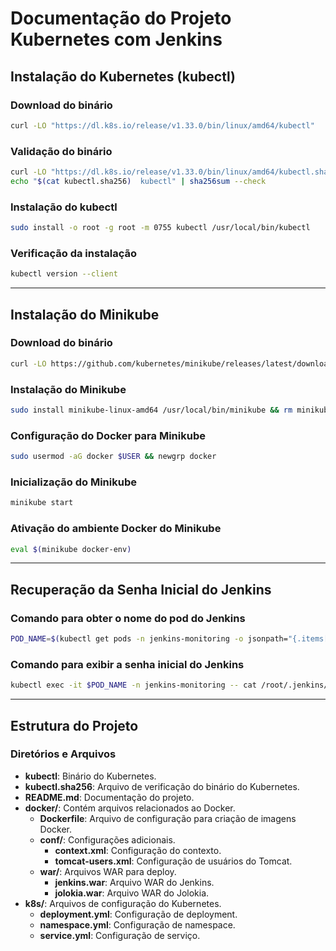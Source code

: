 # Documentação do Projeto Kubernetes com Jenkins

## Instalação do Kubernetes (kubectl)

### Download do binário
```bash
curl -LO "https://dl.k8s.io/release/v1.33.0/bin/linux/amd64/kubectl"
```

### Validação do binário
```bash
curl -LO "https://dl.k8s.io/release/v1.33.0/bin/linux/amd64/kubectl.sha256"
echo "$(cat kubectl.sha256)  kubectl" | sha256sum --check
```

### Instalação do kubectl
```bash
sudo install -o root -g root -m 0755 kubectl /usr/local/bin/kubectl
```

### Verificação da instalação
```bash
kubectl version --client
```

---

## Instalação do Minikube

### Download do binário
```bash
curl -LO https://github.com/kubernetes/minikube/releases/latest/download/minikube-linux-amd64
```

### Instalação do Minikube
```bash
sudo install minikube-linux-amd64 /usr/local/bin/minikube && rm minikube-linux-amd64
```

### Configuração do Docker para Minikube
```bash
sudo usermod -aG docker $USER && newgrp docker
```

### Inicialização do Minikube
```bash
minikube start
```

### Ativação do ambiente Docker do Minikube
```bash
eval $(minikube docker-env)
```

---

## Recuperação da Senha Inicial do Jenkins

### Comando para obter o nome do pod do Jenkins
```bash
POD_NAME=$(kubectl get pods -n jenkins-monitoring -o jsonpath="{.items[0].metadata.name}")
```

### Comando para exibir a senha inicial do Jenkins
```bash
kubectl exec -it $POD_NAME -n jenkins-monitoring -- cat /root/.jenkins/secrets/initialAdminPassword
```

---

## Estrutura do Projeto

### Diretórios e Arquivos
- **kubectl**: Binário do Kubernetes.
- **kubectl.sha256**: Arquivo de verificação do binário do Kubernetes.
- **README.md**: Documentação do projeto.
- **docker/**: Contém arquivos relacionados ao Docker.
  - **Dockerfile**: Arquivo de configuração para criação de imagens Docker.
  - **conf/**: Configurações adicionais.
    - **context.xml**: Configuração do contexto.
    - **tomcat-users.xml**: Configuração de usuários do Tomcat.
  - **war/**: Arquivos WAR para deploy.
    - **jenkins.war**: Arquivo WAR do Jenkins.
    - **jolokia.war**: Arquivo WAR do Jolokia.
- **k8s/**: Arquivos de configuração do Kubernetes.
  - **deployment.yml**: Configuração de deployment.
  - **namespace.yml**: Configuração de namespace.
  - **service.yml**: Configuração de serviço.